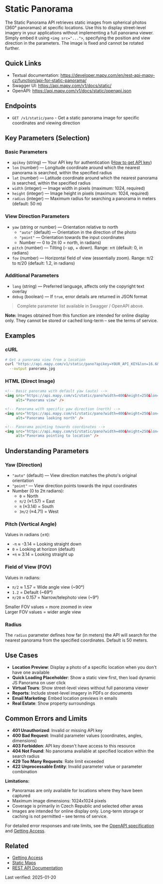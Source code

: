# Static Panorama

The Static Panorama API retrieves static images from spherical photos (360° panoramas) at specific locations. Use this to display street-level imagery in your applications without implementing a full panorama viewer. Simply embed it using `<img src="...">`, specifying the position and view direction in the parameters. The image is fixed and cannot be rotated further.

## Quick Links

- Textual documentation: https://developer.mapy.com/en/rest-api-mapy-cz/function/api-for-static-panorama/
- Swagger UI: https://api.mapy.com/v1/docs/static/
- OpenAPI: https://api.mapy.com/v1/docs/static/openapi.json

## Endpoints

- `GET /v1/static/pano` - Get a static panorama image for specific coordinates and viewing direction

## Key Parameters (Selection)

### Basic Parameters

- `apikey` (string) — Your API key for authentication ([How to get API key](getting-access.md))
- `lon` (number) — Longitude coordinate around which the nearest panorama is searched, within the specified radius
- `lat` (number) — Latitude coordinate around which the nearest panorama is searched, within the specified radius
- `width` (integer) — Image width in pixels (maximum: 1024, required)
- `height` (integer) — Image height in pixels (maximum: 1024, required)
- `radius` (integer) — Maximum radius for searching a panorama in meters (default: 50 m)

### View Direction Parameters

- `yaw` (string or number) — Orientation relative to north
  - `"auto"` (default) — Orientation in the direction of the photo
  - `"point"` — Orientation towards the input coordinates
  - Number — 0 to 2π (0 = north, in radians)
- `pitch` (number) — Tilting (– up, + down). Range: ±π (default: 0, in radians)
- `fov` (number) — Horizontal field of view (essentially zoom). Range: π/2 to π/20 (default: 1.2, in radians)

### Additional Parameters

- `lang` (string) — Preferred language, affects only the copyright text overlay
- `debug` (boolean) — If `true`, error details are returned in JSON format

> Complete parameter list available in Swagger / OpenAPI above.

**Note:** Images obtained from this function are intended for online display only. They cannot be stored or cached long-term – see the terms of service.

## Examples

### cURL

```bash
# Get a panorama view from a location
curl "https://api.mapy.com/v1/static/pano?apikey=YOUR_API_KEY&lon=16.6&lat=49.19&width=400&height=250&yaw=0" \
  --output panorama.jpg
```

### HTML (Direct Image)

```html
<!-- Basic panorama with default yaw (auto) -->
<img src="https://api.mapy.com/v1/static/pano?width=400&height=250&lon=16.6&lat=49.19&apikey=YOUR_API_KEY" 
     alt="Panorama view" />

<!-- Panorama with specific yaw direction (north) -->
<img src="https://api.mapy.com/v1/static/pano?width=400&height=250&lon=16.6&lat=49.19&yaw=0&apikey=YOUR_API_KEY" 
     alt="Panorama looking north" />

<!-- Panorama pointing towards coordinates -->
<img src="https://api.mapy.com/v1/static/pano?width=400&height=250&lon=16.6&lat=49.19&yaw=point&apikey=YOUR_API_KEY" 
     alt="Panorama pointing to location" />
```

## Understanding Parameters

### Yaw (Direction)

- `"auto"` (default) — View direction matches the photo's original orientation
- `"point"` — View direction points towards the input coordinates
- Number (0 to 2π radians):
  - `0` = North
  - `π/2` (≈1.57) = East
  - `π` (≈3.14) = South
  - `3π/2` (≈4.71) = West

### Pitch (Vertical Angle)

Values in radians (±π):
- `-π` ≈ -3.14 = Looking straight down
- `0` = Looking at horizon (default)
- `+π` ≈ 3.14 = Looking straight up

### Field of View (FOV)

Values in radians:
- `π/2` ≈ 1.57 = Wide angle view (~90°)
- `1.2` = Default (~69°)
- `π/20` ≈ 0.157 = Narrow/telephoto view (~9°)

Smaller FOV values = more zoomed in view  
Larger FOV values = wider angle view

### Radius

The `radius` parameter defines how far (in meters) the API will search for the nearest panorama from the specified coordinates. Default is 50 meters.

## Use Cases

- **Location Preview**: Display a photo of a specific location when you don't have one available
- **Quick Loading Placeholder**: Show a static view first, then load dynamic JS Panorama on user click
- **Virtual Tours**: Show street-level views without full panorama viewer
- **Reports**: Include street-level imagery in PDFs or documents
- **Email Marketing**: Embed location previews in emails
- **Real Estate**: Show property surroundings

## Common Errors and Limits

- **401 Unauthorized**: Invalid or missing API key
- **400 Bad Request**: Invalid parameter values (coordinates, angles, dimensions)
- **403 Forbidden**: API key doesn't have access to this resource
- **404 Not Found**: No panorama available at specified location within the search radius
- **429 Too Many Requests**: Rate limit exceeded
- **422 Unprocessable Entity**: Invalid parameter value or parameter combination

**Limitations:**
- Panoramas are only available for locations where they have been captured
- Maximum image dimensions: 1024x1024 pixels
- Coverage is primarily in Czech Republic and selected other areas
- Images are intended for online display only. Long-term storage or caching is not permitted – see terms of service.

For detailed error responses and rate limits, see the [OpenAPI specification](https://api.mapy.com/v1/docs/static/openapi.json) and [Getting Access](getting-access.md).

## Related

- [Getting Access](getting-access.md)
- [Static Maps](static-maps.md)
- [REST API Documentation](README.md)

Last verified: 2025-01-20
